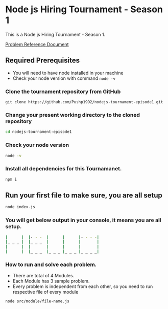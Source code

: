 #  Node js Hiring Tournament - Season 1

This is a Node js Hiring Tournament - Season 1. 

[Problem Reference Document](https://docs.google.com/document/d/1BeaQOLWedRN_nhKhz8e4Mz0B-_iGFjQabUUdHfbWkBk/edit)

## Required Prerequisites

-   You will need to have node installed in your machine
-   Check your node version with command `node -v`

### Clone the tournament repository from GitHub

`git clone https://github.com/Pushp1992/nodejs-tournament-episode1.git`

### Change your present working directory to the cloned repository

```bash
cd nodejs-tournament-episode1
```

### Check your node version

```bash
node -v
```

### Install all dependencies for this Tournamanet.

```bash
npm i
```

## Run your first file to make sure, you are all setup

```bash
node index.js
```

### You will get below output in your console, it means you are all setup.

```bash
|      |  |- - -  |      |      |- - - -|
|_ _ _ |  |_ _ _  |      |      |       |
|      |  |       |      |      |       |
|      |  |_ _ _  |_ _ _ |_ _ _ |_ _ _ _|
```

### How to run and solve each problem.

-  There are total of 4 Modules.
-  Each Module has 3 sample problem.
-  Every problem is independent from each other, so you need to run respective file of every module

```bash
node src/module/file-name.js
```
